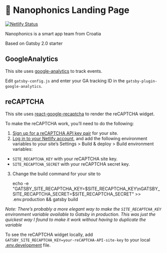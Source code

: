 # 🚀 Nanophonics Landing Page

[![Netlify Status](https://api.netlify.com/api/v1/badges/c9b9cde6-d8fe-4187-909a-c724e0118a29/deploy-status)](https://app.netlify.com/sites/senzoro-landing/deploys)

Nanophonics is a smart app team from Croatia

Based on Gatsby 2.0 starter

## GoogleAnalytics

This site uses [google-analytics](https://analytics.google.com/analytics/web/) to track events.

Edit `gatsby-config.js` and enter your GA tracking ID in the `gatsby-plugin-google-analytics`.

## reCAPTCHA

This site uses [react-google-recaptcha](https://github.com/dozoisch/react-google-recaptcha) to render the reCAPTCHA widget.

To make the reCAPTCHA work, you’ll need to do the following:

1.  [Sign up for a reCAPTCHA API key pair](http://www.google.com/recaptcha/admin) for your site.
2.  [Log in to your Netlify account](https://app.netlify.com), and add the following
    environment variables to your site’s Settings > Build & deploy > Build environment variables:

-   `SITE_RECAPTCHA_KEY` with your reCAPTCHA site key.
-   `SITE_RECAPTCHA_SECRET` with your reCAPTCHA secret key.

3.  Change the build command for your site to


    echo -e "GATSBY_SITE_RECAPTCHA_KEY=$SITE_RECAPTCHA_KEY\nGATSBY_SITE_RECAPTCHA_SECRET=$SITE_RECAPTCHA_SECRET" >> .env.production && gatsby build

_Note: There’s probably a more elegant way to make the `SITE_RECAPTCHA_KEY` environment variable available to Gatsby in production. This was just the quickest way I found to make it work without having to duplicate the variable_

To see the reCAPTCHA widget locally, add `GATSBY_SITE_RECAPTCHA_KEY=your-reCAPTCHA-API-site-key`
to your local [.env.development](https://www.gatsbyjs.org/docs/environment-variables/) file.
